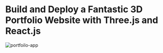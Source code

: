# Build and Deploy a Fantastic 3D Portfolio Website with Three.js and React.js
![portfoilo-app](https://github.com/Jennyxe/3D_Portfolio/assets/116247399/01f81692-8ef6-45e2-a818-bdcda5a84563)
